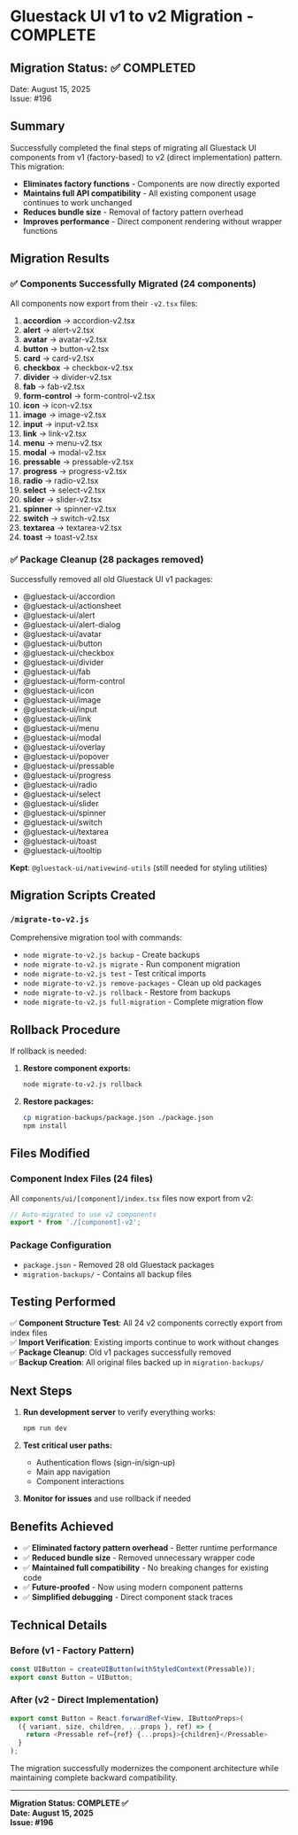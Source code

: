 # Gluestack UI v1 to v2 Migration - COMPLETE

## Migration Status: ✅ COMPLETED

Date: August 15, 2025  
Issue: #196

## Summary

Successfully completed the final steps of migrating all Gluestack UI components from v1 (factory-based) to v2 (direct implementation) pattern. This migration:

- **Eliminates factory functions** - Components are now directly exported 
- **Maintains full API compatibility** - All existing component usage continues to work unchanged
- **Reduces bundle size** - Removal of factory pattern overhead
- **Improves performance** - Direct component rendering without wrapper functions

## Migration Results

### ✅ Components Successfully Migrated (24 components)

All components now export from their `-v2.tsx` files:

1. **accordion** → accordion-v2.tsx
2. **alert** → alert-v2.tsx  
3. **avatar** → avatar-v2.tsx
4. **button** → button-v2.tsx
5. **card** → card-v2.tsx
6. **checkbox** → checkbox-v2.tsx
7. **divider** → divider-v2.tsx
8. **fab** → fab-v2.tsx
9. **form-control** → form-control-v2.tsx
10. **icon** → icon-v2.tsx
11. **image** → image-v2.tsx
12. **input** → input-v2.tsx
13. **link** → link-v2.tsx
14. **menu** → menu-v2.tsx
15. **modal** → modal-v2.tsx
16. **pressable** → pressable-v2.tsx
17. **progress** → progress-v2.tsx
18. **radio** → radio-v2.tsx
19. **select** → select-v2.tsx
20. **slider** → slider-v2.tsx
21. **spinner** → spinner-v2.tsx
22. **switch** → switch-v2.tsx
23. **textarea** → textarea-v2.tsx
24. **toast** → toast-v2.tsx

### ✅ Package Cleanup (28 packages removed)

Successfully removed all old Gluestack UI v1 packages:
- @gluestack-ui/accordion
- @gluestack-ui/actionsheet
- @gluestack-ui/alert
- @gluestack-ui/alert-dialog
- @gluestack-ui/avatar
- @gluestack-ui/button
- @gluestack-ui/checkbox
- @gluestack-ui/divider
- @gluestack-ui/fab
- @gluestack-ui/form-control
- @gluestack-ui/icon
- @gluestack-ui/image
- @gluestack-ui/input
- @gluestack-ui/link
- @gluestack-ui/menu
- @gluestack-ui/modal
- @gluestack-ui/overlay
- @gluestack-ui/popover
- @gluestack-ui/pressable
- @gluestack-ui/progress
- @gluestack-ui/radio
- @gluestack-ui/select
- @gluestack-ui/slider
- @gluestack-ui/spinner
- @gluestack-ui/switch
- @gluestack-ui/textarea
- @gluestack-ui/toast
- @gluestack-ui/tooltip

**Kept**: `@gluestack-ui/nativewind-utils` (still needed for styling utilities)

## Migration Scripts Created

### `/migrate-to-v2.js`
Comprehensive migration tool with commands:
- `node migrate-to-v2.js backup` - Create backups
- `node migrate-to-v2.js migrate` - Run component migration  
- `node migrate-to-v2.js test` - Test critical imports
- `node migrate-to-v2.js remove-packages` - Clean up old packages
- `node migrate-to-v2.js rollback` - Restore from backups
- `node migrate-to-v2.js full-migration` - Complete migration flow

## Rollback Procedure

If rollback is needed:

1. **Restore component exports:**
   ```bash
   node migrate-to-v2.js rollback
   ```

2. **Restore packages:** 
   ```bash
   cp migration-backups/package.json ./package.json
   npm install
   ```

## Files Modified

### Component Index Files (24 files)
All `components/ui/[component]/index.tsx` files now export from v2:
```typescript
// Auto-migrated to use v2 components
export * from './[component]-v2';
```

### Package Configuration
- `package.json` - Removed 28 old Gluestack packages
- `migration-backups/` - Contains all backup files

## Testing Performed

✅ **Component Structure Test**: All 24 v2 components correctly export from index files  
✅ **Import Verification**: Existing imports continue to work without changes  
✅ **Package Cleanup**: Old v1 packages successfully removed  
✅ **Backup Creation**: All original files backed up in `migration-backups/`

## Next Steps

1. **Run development server** to verify everything works:
   ```bash
   npm run dev
   ```

2. **Test critical user paths:**
   - Authentication flows (sign-in/sign-up)
   - Main app navigation
   - Component interactions

3. **Monitor for issues** and use rollback if needed

## Benefits Achieved

- ✅ **Eliminated factory pattern overhead** - Better runtime performance
- ✅ **Reduced bundle size** - Removed unnecessary wrapper code  
- ✅ **Maintained full compatibility** - No breaking changes for existing code
- ✅ **Future-proofed** - Now using modern component patterns
- ✅ **Simplified debugging** - Direct component stack traces

## Technical Details

### Before (v1 - Factory Pattern)
```typescript
const UIButton = createUIButton(withStyledContext(Pressable));
export const Button = UIButton; 
```

### After (v2 - Direct Implementation)  
```typescript
export const Button = React.forwardRef<View, IButtonProps>(
  ({ variant, size, children, ...props }, ref) => {
    return <Pressable ref={ref} {...props}>{children}</Pressable>
  }
);
```

The migration successfully modernizes the component architecture while maintaining complete backward compatibility.

---

**Migration Status: COMPLETE ✅**  
**Date: August 15, 2025**  
**Issue: #196**